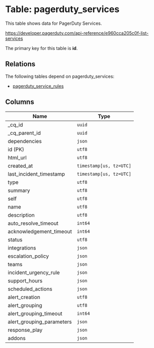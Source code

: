 # Table: pagerduty_services

This table shows data for PagerDuty Services.

https://developer.pagerduty.com/api-reference/e960cca205c0f-list-services

The primary key for this table is **id**.

## Relations

The following tables depend on pagerduty_services:
  - [pagerduty_service_rules](pagerduty_service_rules)

## Columns

| Name          | Type          |
| ------------- | ------------- |
|_cq_id|`uuid`|
|_cq_parent_id|`uuid`|
|dependencies|`json`|
|id (PK)|`utf8`|
|html_url|`utf8`|
|created_at|`timestamp[us, tz=UTC]`|
|last_incident_timestamp|`timestamp[us, tz=UTC]`|
|type|`utf8`|
|summary|`utf8`|
|self|`utf8`|
|name|`utf8`|
|description|`utf8`|
|auto_resolve_timeout|`int64`|
|acknowledgement_timeout|`int64`|
|status|`utf8`|
|integrations|`json`|
|escalation_policy|`json`|
|teams|`json`|
|incident_urgency_rule|`json`|
|support_hours|`json`|
|scheduled_actions|`json`|
|alert_creation|`utf8`|
|alert_grouping|`utf8`|
|alert_grouping_timeout|`int64`|
|alert_grouping_parameters|`json`|
|response_play|`json`|
|addons|`json`|